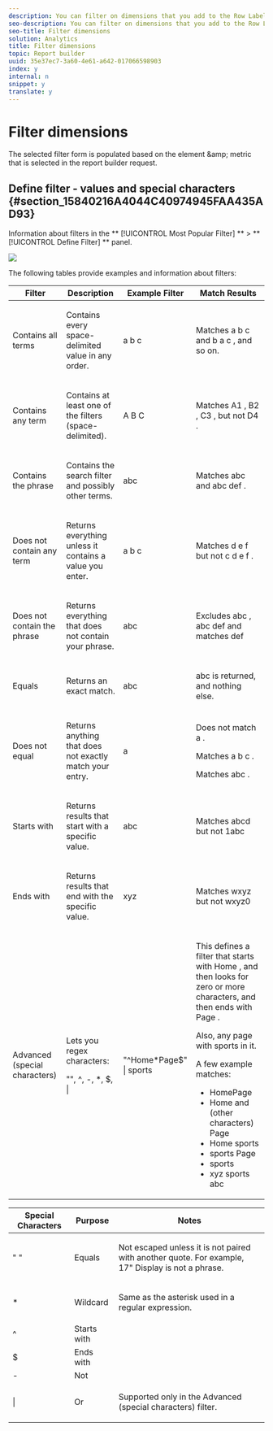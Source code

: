```yaml
---
description: You can filter on dimensions that you add to the Row Labels grid. Filters narrow the data returned by requests and can be applied from the Pivot or Custom Layouts. When you configure dimension filtering from the Pivot Layout, you can additionally specify the number of entries from cell.
seo-description: You can filter on dimensions that you add to the Row Labels grid. Filters narrow the data returned by requests and can be applied from the Pivot or Custom Layouts. When you configure dimension filtering from the Pivot Layout, you can additionally specify the number of entries from cell.
seo-title: Filter dimensions
solution: Analytics
title: Filter dimensions
topic: Report builder
uuid: 35e37ec7-3a60-4e61-a642-017066598903
index: y
internal: n
snippet: y
translate: y
---
```


# Filter dimensions

The selected filter form is populated based on the element &amp;amp; metric that is selected in the report builder request. 

## Define filter - values and special characters {#section_15840216A4044C40974945FAA435AD93}

Information about filters in the ** [!UICONTROL  Most Popular Filter] ** > ** [!UICONTROL  Define Filter] ** panel. 

![](Graphics/define_filter.png) 

The following tables provide examples and information about filters: 

<table id="table_8AC3A26FF02143DBA949B30F2A46CF11"> 
 <thead> 
  <tr> 
   <th colname="col1" class="entry"> Filter </th> 
   <th colname="col02" class="entry"> Description </th> 
   <th colname="col2" class="entry"> Example Filter </th> 
   <th colname="col3" class="entry"> Match Results </th> 
  </tr> 
 </thead>
 <tbody> 
  <tr> 
   <td colname="col1"> <p>Contains all terms </p> </td> 
   <td colname="col02"> <p>Contains every space-delimited value in any order. </p> </td> 
   <td colname="col2"> <p>a b c </p> </td> 
   <td colname="col3"> <p>Matches <span class="term"> a b c </span>and <span class="term"> b a c </span>, and so on. </p> </td> 
  </tr> 
  <tr> 
   <td colname="col1"> <p>Contains any term </p> </td> 
   <td colname="col02"> <p>Contains at least one of the filters (space-delimited). </p> </td> 
   <td colname="col2"> <p>A B C </p> </td> 
   <td colname="col3"> <p>Matches <span class="term"> A1 </span>, <span class="term"> B2 </span>, <span class="term"> C3 </span>, but not <span class="term"> D4 </span>. </p> </td> 
  </tr> 
  <tr> 
   <td colname="col1"> <p>Contains the phrase </p> </td> 
   <td colname="col02"> <p>Contains the search filter and possibly other terms. </p> </td> 
   <td colname="col2"> <p>abc </p> </td> 
   <td colname="col3"> <p>Matches <span class="term"> abc </span> and <span class="term"> abc def </span>. </p> </td> 
  </tr> 
  <tr> 
   <td colname="col1"> <p>Does not contain any term </p> </td> 
   <td colname="col02"> <p>Returns everything unless it contains a value you enter. </p> </td> 
   <td colname="col2"> <p>a b c </p> </td> 
   <td colname="col3"> <p>Matches <span class="term"> d e f </span> but not <span class="term"> c d e f </span>. </p> </td> 
  </tr> 
  <tr> 
   <td colname="col1"> <p>Does not contain the phrase </p> </td> 
   <td colname="col02"> <p>Returns everything that does not contain your phrase. </p> </td> 
   <td colname="col2"> <p>abc </p> </td> 
   <td colname="col3"> <p>Excludes <span class="term"> abc </span>, <span class="term"> abc def </span> and matches <span class="term"> def </span> </p> </td> 
  </tr> 
  <tr> 
   <td colname="col1"> <p>Equals </p> </td> 
   <td colname="col02"> <p>Returns an exact match. </p> </td> 
   <td colname="col2"> <p>abc </p> </td> 
   <td colname="col3"> <p> <span class="term"> abc </span> is returned, and nothing else. </p> </td> 
  </tr> 
  <tr> 
   <td colname="col1"> <p>Does not equal </p> </td> 
   <td colname="col02"> <p>Returns anything that does not exactly match your entry. </p> </td> 
   <td colname="col2"> <p>a </p> </td> 
   <td colname="col3"> <p>Does not match <span class="term"> a </span>. </p> <p>Matches <span class="term"> a b c </span>. </p> <p>Matches <span class="term"> abc </span>. </p> </td> 
  </tr> 
  <tr> 
   <td colname="col1"> <p>Starts with </p> </td> 
   <td colname="col02"> <p>Returns results that start with a specific value. </p> </td> 
   <td colname="col2"> <p>abc </p> </td> 
   <td colname="col3"> <p>Matches <span class="term"> abcd </span> but not <span class="term"> 1abc </span> </p> </td> 
  </tr> 
  <tr> 
   <td colname="col1"> <p>Ends with </p> </td> 
   <td colname="col02"> <p>Returns results that end with the specific value. </p> </td> 
   <td colname="col2"> <p>xyz </p> </td> 
   <td colname="col3"> <p>Matches <span class="term"> wxyz </span> but not <span class="term"> wxyz0 </span> </p> </td> 
  </tr> 
  <tr> 
   <td colname="col1"> <p>Advanced (special characters) </p> </td> 
   <td colname="col02"> <p>Lets you regex characters: </p> <p> <span class="codeph"> "", ^, -, *, $, | </span> </p> </td> 
   <td colname="col2"> <p>"^Home*Page$" | sports </p> </td> 
   <td colname="col3"> <p> This defines a filter that starts with <span class="term"> Home </span>, and then looks for zero or more characters, and then ends with <span class="term"> Page </span>. </p> <p>Also, any page with <span class="term"> sports </span> in it. </p> <p>A few example matches: </p> 
    <ul id="ul_72D76C5AFEAF405E8A0E4E3C604D10AE"> 
     <li id="li_4D490059B667450DA8A0103167C7B391">HomePage </li> 
     <li id="li_1351619156274092AEB2771D882AD357">Home and (other characters) Page </li> 
     <li id="li_940EAA99A8CF49308E8471065EB317B1">Home sports </li> 
     <li id="li_50A895F14A454BE9BF06EE0F07F99B3B">sports Page </li> 
     <li id="li_F3CE0D07941D4C2485D2DE0B73E00677">sports </li> 
     <li id="li_E84C15C061824A5D922D9900392F2996">xyz sports abc </li> 
    </ul> </td> 
  </tr> 
 </tbody> 
</table>


<table id="table_8BBB06C8860745DEA41B39673699DC0F"> 
 <thead> 
  <tr> 
   <th colname="col1" class="entry"> Special Characters </th> 
   <th colname="col2" class="entry"> Purpose </th> 
   <th colname="col3" class="entry"> Notes </th> 
  </tr> 
 </thead>
 <tbody> 
  <tr> 
   <td colname="col1"> " " </td> 
   <td colname="col2"> Equals </td> 
   <td colname="col3"> <p>Not escaped unless it is not paired with another quote. For example, <span class="term"> 17" Display </span> is not a phrase. </p> </td> 
  </tr> 
  <tr> 
   <td colname="col1"> * </td> 
   <td colname="col2"> Wildcard </td> 
   <td colname="col3"> <p>Same as the asterisk used in a regular expression. </p> </td> 
  </tr> 
  <tr> 
   <td colname="col1"> ^ </td> 
   <td colname="col2"> Starts with </td> 
   <td colname="col3"> </td> 
  </tr> 
  <tr> 
   <td colname="col1"> $ </td> 
   <td colname="col2"> Ends with </td> 
   <td colname="col3"> </td> 
  </tr> 
  <tr> 
   <td colname="col1"> - </td> 
   <td colname="col2"> Not </td> 
   <td colname="col3"> </td> 
  </tr> 
  <tr> 
   <td colname="col1"> | </td> 
   <td colname="col2"> Or </td> 
   <td colname="col3"> <p>Supported only in the <span class="term"> Advanced (special characters) </span> filter. </p> </td> 
  </tr> 
 </tbody> 
</table>

